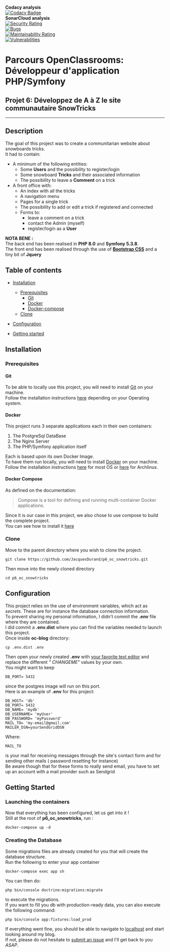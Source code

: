 **Codacy analysis**  
[![Codacy Badge](https://app.codacy.com/project/badge/Grade/31b6b917b6254357a15becba938c66c6)](https://www.codacy.com/gh/JacquesDurand/p6_oc_snowtricks/dashboard?utm_source=github.com&amp;utm_medium=referral&amp;utm_content=JacquesDurand/p6_oc_snowtricks&amp;utm_campaign=Badge_Grade)  
**SonarCloud analysis**  
[![Security Rating](https://sonarcloud.io/api/project_badges/measure?project=JacquesDurand_p6_oc_snowtricks&metric=security_rating)](https://sonarcloud.io/summary/new_code?id=JacquesDurand_p6_oc_snowtricks)  
[![Bugs](https://sonarcloud.io/api/project_badges/measure?project=JacquesDurand_p6_oc_snowtricks&metric=bugs)](https://sonarcloud.io/summary/new_code?id=JacquesDurand_p6_oc_snowtricks)  
[![Maintainability Rating](https://sonarcloud.io/api/project_badges/measure?project=JacquesDurand_p6_oc_snowtricks&metric=sqale_rating)](https://sonarcloud.io/summary/new_code?id=JacquesDurand_p6_oc_snowtricks)  
[![Vulnerabilities](https://sonarcloud.io/api/project_badges/measure?project=JacquesDurand_p6_oc_snowtricks&metric=vulnerabilities)](https://sonarcloud.io/summary/new_code?id=JacquesDurand_p6_oc_snowtricks)
# Parcours OpenClassrooms: Développeur d'application PHP/Symfony

## Projet 6: Développez de A à Z le site communautaire SnowTricks
-----------------------------------------------

## Description

The goal of this project was to create a communitarian website about snowboards tricks.  
It had to contain:

- A minimum of the following entities:
    - Some **Users** and the possibility to register/login
    - Some snowboard **Tricks** and their associated information
    - The possibility to leave a **Comment** on a trick
- A front office with:
    - An index with all the tricks
    - A navigation menu
    - Pages for a single trick
    - The possibility to add or edit a trick if registered and connected
    - Forms to:
        - leave a comment on a trick
        - contact the Admin (myself)
        - register/login as a **User**


**NOTA BENE :**  
The back end has been realised in **PHP 8.0** and **Symfony 5.3.8**.  
The front end has been realised through the use of [**Bootstrap CSS**](https://getbootstrap.com/) and a tiny bit of
**Jquery**

## Table of contents

- [Installation](#Installation)
    - [Prerequisites](#Prerequisites)
        - [Git](#Git)
        - [Docker](#Docker)
        - [Docker-compose](#Docker-Compose)
    - [Clone](#clone)

- [Configuration](#configuration)
- [Getting started](#getting-started)

## Installation

### Prerequisites

#### Git

To be able to locally use this project, you will need to install [Git](https://git-scm.com/) on your machine.  
Follow the installation instructions [here](https://git-scm.com/downloads) depending on your Operating system.

#### Docker

This project runs 3 separate applications each in their own containers:

1. The PostgreSql DataBase
2. The Nginx Server
3. The PHP/Symfony application itself

Each is based upon its own Docker Image.  
To have them run locally, you will need to install [Docker](https://www.docker.com/) on your machine.  
Follow the installation instructions [here](https://docs.docker.com/get-docker/) for most OS
or [here](https://wiki.archlinux.org/title/Docker) for Archlinux.

#### Docker Compose

As defined on the documentation:
> Compose is a tool for defining and running multi-container Docker applications.

Since it is our case in this project, we also chose to use compose to build the complete project.  
You can see how to install it [here](https://docs.docker.com/compose/install/)

### Clone

Move to the parent directory where you wish to clone the project.

```shell
git clone https://github.com/JacquesDurand/p6_oc_snowtricks.git
```

Then move into the newly cloned directory

```shell
cd p6_oc_snowtricks
```

## Configuration

This project relies on the use of environment variables, which act as *secrets*. These are for instance the database
connection information.  
To prevent sharing my personal information, I didn't commit the **.env** file where they are contained.  
I did commit a **.env.dist** where you can find the variables needed to launch this project.  
Once inside **oc-blog** directory:

```shell
cp .env.dist .env
```

Then open your newly created **.env** with [your favorite text editor](https://neovim.io/) and replace the different *"
CHANGEME"* values by your own.  
You might want to keep

```dotenv
DB_PORT= 5432
```

since the postgres image will run on this port.  
Here is an example of **.env** for this project:

```dotenv
DB_HOST= 'db'
DB_PORT= 5432
DB_NAME= 'mydb'
DB_USERNAME= 'myUser'
DB_PASSWORD= 'myPassword'
MAIL_TO= 'my-email@gmail.com'
MAILER_DSN=yourSendGridDSN
```
Where:
```dotenv
MAIL_TO
```
is your mail for receiving messages through the site's contact form and for sending other mails ( password resetting for instance)  
Be aware though that for these forms to really send email, you have to set up an account with a mail provider such as Sendgrid

## Getting Started

### Launching the containers

Now that everything has been configured, let us get into it !  
Still at the root of **p6_oc_snowtricks**, run :

```shell
docker-compose up -d
```

### Creating the Database

Some migrations files are already created for you that will create the database structure.  
Run the following to enter your app container

```shell
docker-compose exec app sh
```
You can then do: 
```shell
php bin/console doctrine:migrations:migrate
```
to execute the migrations.  
If you want to fill you db with production-ready data, you can also execute the following command:  
```shell
php bin/console app:fixtures:load_prod
```

If everything went fine, you should be able to navigate to [localhost](http://localhost:80) and start looking around my
blog.  
If not, please do not hesitate to [submit an issue](https://github.com/JacquesDurand/oc-blog/issues/new) and I'll get
back to you *ASAP*.